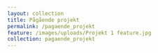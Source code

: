 ```yaml
---
layout: collection
title: Pågående projekt
permalink: /pagaende_projekt
feature: /images/uploads/Projekt 1 feature.jpg
collection: pagaende_projekt
---
```


